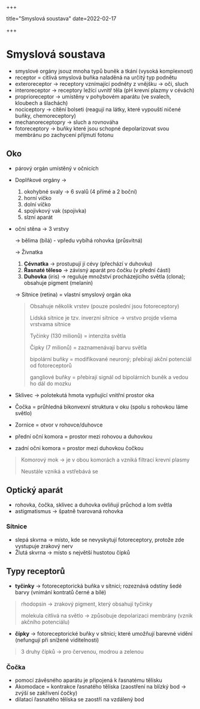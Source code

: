 +++

  title="Smyslová soustava"
  date=2022-02-17

+++

# Smyslová soustava
- smyslové orgány jsouz mnoha typů buněk a tkání (vysoká komplexnost)
- receptor = citlivá smyslová buňka naladěná na určitý typ podnětu
- exteroreceptor $\to$ receptory vznímající podněty z vnějšku $\to$ oči, sluch
- interoreceptor $\to$ receptory ležící uvnitř těla (pH krevní plazmy v cévách)
- proprioreceptor $\to$ umístěny v pohybovém aparátu (ve svalech, kloubech a šlachách)
- nociceptory $\to$ cítění bolseti (reagují na látky, které vypouští ničené buňky, chemoreceptory)
- mechanoreceptopry  $\to$ sluch a rovnováha
- fotoreceptory $\to$ buňky které jsou schopné depolarizovat svou membránu po zachycení přijmutí fotonu

## Oko

-  párový orgán umístěný v očnicích

- Doplňkové orgány $\to$ 

  1. okohybné svaly $\to$ 6 svalů (4 přímé a 2 boční)
  2. horní víčko
  3. dolní víčko
  4. spojivkový vak (spojivka)
  5. slzní aparát

- oční stěna $\to$ 3 vrstvy

  $\to$ bělima (bílá) - vpředu vybíhá rohovka (průsvitná)

  $\to$ Živnatka

  1. **Cévnatka** $\to$ prostupují jí cévy (přechází v duhovku)
  2. **Řasnaté těleso** $\to$ závisný aparát pro čočku (v přední části)
  3. **Duhovka** (iris) $\to$ reguluje množství procházejícího světla (clona); obsahuje pigment (melanin)

  $\to$ Sítnice (retina) = vlastní smyslový orgán oka

  > Obsahuje několik vrstev (pouze poslední jsou fotoreceptory) <br>
  >
  > Lidská sítnice je tzv. inverzní sítnice $\to$ vrstvo projde všema vrstvama sítnice <br>
  >
  > Tyčinky (130 milionů) = intenzita světla <br>
  >
  > Čipky (7 milionů) = zaznamenávají barvu světla <br>
  >
  > bipolární buňky = modifikované neuroný; přebírají akční potenciál od fotoreceptorů <br>
  >
  > gangliové buňky = přebírají signál od bipolárních buněk a vedou ho dál do mozku

- Sklivec $\to$ polotekutá hmota vypňující vnitřní prostor oka

- Čočka = průhledná bikonvexní struktura v oku (spolu s rohovkou láme světlo)

- Zornice = otvor v rohovce/duhovce

- přední oční komora = prostor mezi rohovou a duhovkou

- zadní očni komora = prostor mezi duhovkou čočkou

> Komorový mok $\to$ je v obou komorách a vzniká filtrací krevní plasmy <br>
>
> Neustále vzniká a vstřebává se

## Optický aparát

- rohovka, čočka, sklivec a duhovka ovliňují průchod a lom světla
- astigmatismus $\to$ špatně tvarovaná rohovka

### Sítnice

- slepá skvrna $\to$ místo, kde se nevyskytují fotoreceptory, protože zde vystupuje zrakový nerv
- Žlutá skvrna $\to$ místo s největší hustotou čípků

## Typy receptorů

- **tyčinky** $\to$ fotoreceptorická buňka v sítnici; rozeznává odstíny šedé barvy (vnimání kontratů černé a bílé)

> rhodopsin $\to$ zrakový pigment, který obsahují tyčinky <br>
>
> molekula citlivá na světlo $\to$ způsobuje depolarizaci membrány (vznik akčního potenciálu)

-  **čípky** $\to$ fotoreceptorické buňky v sítnici; které umožňují barevné vidění (nefungují při snížené viditelnosti)

> 3 druhy čípků $\to$ pro červenou, modrou a zelenou

### Čočka

- pomocí závěsného aparátu je připojená k řasnatému tělísku
- Akomodace = kontrakce řasnatého tělíska (zaostření na blízký bod $\to$ zvýší se zakřivení čočky)
- dilatací řasnatého tělíska se zaostří na vzdálený bod













